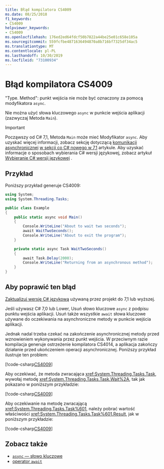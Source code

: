```yaml
---
title: Błąd kompilatora CS4009
ms.date: 08/25/2018
f1_keywords:
- CS4009
helpviewer_keywords:
- CS4009
ms.openlocfilehash: 176ed2ed64fdcf50b7822a44be25e01c658e105a
ms.sourcegitcommit: 559fcfbe4871636494870a8b716bf7325df34ac5
ms.translationtype: MT
ms.contentlocale: pl-PL
ms.lasthandoff: 10/30/2019
ms.locfileid: "73100934"
---
```

# <a name="compiler-error-cs4009"></a>Błąd kompilatora CS4009

"Type. Method": punkt wejścia nie może być oznaczony za pomocą modyfikatora `async`.

Nie można użyć słowa kluczowego `async` w punkcie wejścia aplikacji (zazwyczaj Metoda `Main`).

> [!IMPORTANT]
> Począwszy od C# 7,1, Metoda `Main` może mieć Modyfikator `async`. Aby uzyskać więcej informacji, zobacz sekcję dotyczącą [komunikacji asynchronicznej](../whats-new/csharp-7-1.md#async-main) [w sekcji co C# nowego w 7,1](../whats-new/csharp-7-1.md) artykule. Aby uzyskać informacje o sposobach wybierania C# wersji językowej, zobacz artykuł [Wybieranie C# wersji językowej](../language-reference/configure-language-version.md) .

## <a name="example"></a>Przykład

Poniższy przykład generuje CS4009:

```csharp
using System;
using System.Threading.Tasks;

public class Example
{
    public static async void Main()
    {
        Console.WriteLine("About to wait two seconds");
        await WaitTwoSeconds();
        Console.WriteLine("About to exit the program");
    }

    private static async Task WaitTwoSeconds()
    {
        await Task.Delay(2000);
        Console.WriteLine("Returning from an asynchronous method");
    } 
}
```

## <a name="to-correct-this-error"></a>Aby poprawić ten błąd

[Zaktualizuj wersję C# językową](../language-reference/configure-language-version.md) używaną przez projekt do 7,1 lub wyższej.

Jeśli używasz C# 7,0 lub Lower, Usuń słowo kluczowe `async` z podpisu punktu wejścia aplikacji. Usuń także wszystkie `await` słowa kluczowe używane do oczekiwania na asynchroniczne metody w punkcie wejścia aplikacji. 

Jednak nadal trzeba czekać na zakończenie asynchronicznej metody przed wznowieniem wykonywania przez punkt wejścia. W przeciwnym razie kompilacja generuje ostrzeżenie kompilatora CS4014, a aplikacja zakończy działanie przed ukończeniem operacji asynchronicznej. Poniższy przykład ilustruje ten problem:

[!code-csharp[CS4009](~/samples/snippets/csharp/misc/cs4009-1.cs)]

Aby oczekiwać, że metoda zwracająca <xref:System.Threading.Tasks.Task>, wywołaj metodę <xref:System.Threading.Tasks.Task.Wait%2A>, tak jak pokazano w poniższym przykładzie:

[!code-csharp[CS4009](~/samples/snippets/csharp/misc/cs4009-2.cs)]

Aby oczekiwanie na metodę zwracającą <xref:System.Threading.Tasks.Task%601>, należy pobrać wartość właściwości <xref:System.Threading.Tasks.Task%601.Result>, jak w poniższym przykładzie:

[!code-csharp[CS4009](~/samples/snippets/csharp/misc/cs4009-3.cs)]

## <a name="see-also"></a>Zobacz także

- [`async` — słowo kluczowe](../language-reference/keywords/async.md)
- [operator `await`](../language-reference/operators/await.md)

